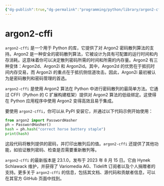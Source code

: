 ```yaml
---
{"dg-publish":true,"dg-permalink":"programming/python/library/argon2-cffi.md","permalink":"/programming/python/library/argon2-cffi.md/"}
---
```



# argon2-cffi

`argon2-cffi` 是一个用于 Python 的库，它提供了对 Argon2 密码散列算法的支持。Argon2 是一种安全的密码散列算法，它被设计为具有可配置的运行时间和内存消耗。这意味着你可以决定散列密码所需的时间和所需的内存量。Argon2 有三种变体：Argon2d、Argon2i 和 Argon2id。其中，Argon2d 的优势在于抵抗时间内存交易，而 Argon2i 的重点在于抵抗侧信道攻击。因此，Argon2i 最初被认为是密码散列和密码管理的首选。

`argon2-cffi` 是使用 Argon2 算法在 Python 中进行密码散列的最简单方法。它通过 CFFI（Python 的 C 扩展构建框架）提供对 Argon2 算法的低级绑定。这使得在 Python 应用程序中使用 Argon2 变得高效且易于集成。

要使用 `argon2-cffi`，你可以从 PyPI 安装它，并通过以下代码示例开始使用：

```python
from argon2 import PasswordHasher
ph = PasswordHasher()
hash = ph.hash("correct horse battery staple")
print(hash)
```

这段代码将散列提供的密码，并打印出散列后的值。`argon2-cffi` 还提供了其他功能，如验证散列密码、检查是否需要重新散列等。

`argon2-cffi` 的最新版本是 23.1.0，发布于 2023 年 8 月 15 日。它由 Hynek Schlawack 维护，并获得了 Variomedia AG、Tidelift 订阅者以及个人捐赠者的支持。更多关于 `argon2-cffi` 的信息，包括其文档、源代码和贡献者信息，可以在其官方 GitHub 页面中找到。